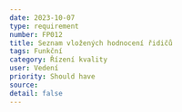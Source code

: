 ```yaml
---
date: 2023-10-07
type: requirement
number: FP012
title: Seznam vložených hodnocení řidičů
tags: Funkční
category: Řízení kvality
user: Vedení
priority: Should have
source: 
detail: false
---
```


